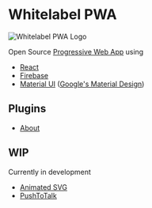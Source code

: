 # Whitelabel PWA

![Whitelabel PWA Logo](https://whitelabel-pwa.web.app/png/apple-touch/apple-touch-icon-180x180.png)

Open Source [Progressive Web App](https://en.wikipedia.org/wiki/Progressive_web_application) using

- [React](https://reactjs.org/)
- [Firebase](https://console.firebase.google.com/)
- [Material UI](https://material-ui.com/) ([Google's Material Design](https://material.io/design/))

## Plugins

- [About](./src/plugins/)

## WIP

Currently in development

- [Animated SVG](https://animated-svg.web.app/)
- [PushToTalk](https://push-to-talk.app)